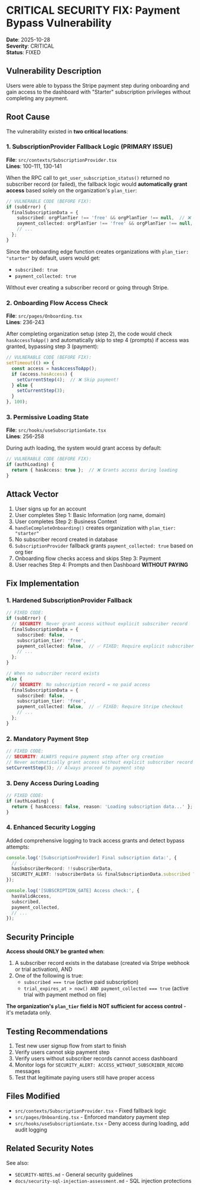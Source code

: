 # CRITICAL SECURITY FIX: Payment Bypass Vulnerability

**Date**: 2025-10-28  
**Severity**: CRITICAL  
**Status**: FIXED

## Vulnerability Description

Users were able to bypass the Stripe payment step during onboarding and gain access to the dashboard with "Starter" subscription privileges without completing any payment.

## Root Cause

The vulnerability existed in **two critical locations**:

### 1. SubscriptionProvider Fallback Logic (PRIMARY ISSUE)

**File**: `src/contexts/SubscriptionProvider.tsx`  
**Lines**: 100-111, 130-141

When the RPC call to `get_user_subscription_status()` returned no subscriber record (or failed), the fallback logic would **automatically grant access** based solely on the organization's `plan_tier`:

```typescript
// VULNERABLE CODE (BEFORE FIX):
if (subError) {
  finalSubscriptionData = {
    subscribed: orgPlanTier !== 'free' && orgPlanTier !== null,  // ❌ Grants access without payment
    payment_collected: orgPlanTier !== 'free' && orgPlanTier !== null,  // ❌ CRITICAL BUG
    // ...
  };
}
```

Since the onboarding edge function creates organizations with `plan_tier: "starter"` by default, users would get:
- `subscribed: true`
- `payment_collected: true`

Without ever creating a subscriber record or going through Stripe.

### 2. Onboarding Flow Access Check

**File**: `src/pages/Onboarding.tsx`  
**Lines**: 236-243

After completing organization setup (step 2), the code would check `hasAccessToApp()` and automatically skip to step 4 (prompts) if access was granted, bypassing step 3 (payment):

```typescript
// VULNERABLE CODE (BEFORE FIX):
setTimeout(() => {
  const access = hasAccessToApp();
  if (access.hasAccess) {
    setCurrentStep(4);  // ❌ Skip payment!
  } else {
    setCurrentStep(3);
  }
}, 100);
```

### 3. Permissive Loading State

**File**: `src/hooks/useSubscriptionGate.tsx`  
**Lines**: 256-258

During auth loading, the system would grant access by default:

```typescript
// VULNERABLE CODE (BEFORE FIX):
if (authLoading) {
  return { hasAccess: true };  // ❌ Grants access during loading
}
```

## Attack Vector

1. User signs up for an account
2. User completes Step 1: Basic Information (org name, domain)
3. User completes Step 2: Business Context
4. `handleCompleteOnboarding()` creates organization with `plan_tier: "starter"`
5. No subscriber record created in database
6. `SubscriptionProvider` fallback grants `payment_collected: true` based on org tier
7. Onboarding flow checks access and skips Step 3: Payment
8. User reaches Step 4: Prompts and then Dashboard **WITHOUT PAYING**

## Fix Implementation

### 1. Hardened SubscriptionProvider Fallback

```typescript
// FIXED CODE:
if (subError) {
  // SECURITY: Never grant access without explicit subscriber record
  finalSubscriptionData = {
    subscribed: false,
    subscription_tier: 'free',
    payment_collected: false,  // ✅ FIXED: Require explicit subscriber record
    // ...
  };
}

// When no subscriber record exists
else {
  // SECURITY: No subscription record = no paid access
  finalSubscriptionData = {
    subscribed: false,
    subscription_tier: 'free',
    payment_collected: false,  // ✅ FIXED: Require Stripe checkout
    // ...
  };
}
```

### 2. Mandatory Payment Step

```typescript
// FIXED CODE:
// SECURITY: ALWAYS require payment step after org creation
// Never automatically grant access without explicit subscriber record
setCurrentStep(3); // Always proceed to payment step
```

### 3. Deny Access During Loading

```typescript
// FIXED CODE:
if (authLoading) {
  return { hasAccess: false, reason: 'Loading subscription data...' };
}
```

### 4. Enhanced Security Logging

Added comprehensive logging to track access grants and detect bypass attempts:

```typescript
console.log('[SubscriptionProvider] Final subscription data:', {
  // ...
  hasSubscriberRecord: !!subscriberData,
  SECURITY_ALERT: !subscriberData && finalSubscriptionData.subscribed ? 'ACCESS_WITHOUT_SUBSCRIBER_RECORD' : null
});

console.log('[SUBSCRIPTION_GATE] Access check:', {
  hasValidAccess,
  subscribed,
  payment_collected,
  // ...
});
```

## Security Principle

**Access should ONLY be granted when**:
1. A subscriber record exists in the database (created via Stripe webhook or trial activation), AND
2. One of the following is true:
   - `subscribed === true` (active paid subscription)
   - `trial_expires_at > now() AND payment_collected === true` (active trial with payment method on file)

**The organization's `plan_tier` field is NOT sufficient for access control** - it's metadata only.

## Testing Recommendations

1. Test new user signup flow from start to finish
2. Verify users cannot skip payment step
3. Verify users without subscriber records cannot access dashboard
4. Monitor logs for `SECURITY_ALERT: ACCESS_WITHOUT_SUBSCRIBER_RECORD` messages
5. Test that legitimate paying users still have proper access

## Files Modified

- `src/contexts/SubscriptionProvider.tsx` - Fixed fallback logic
- `src/pages/Onboarding.tsx` - Enforced mandatory payment step
- `src/hooks/useSubscriptionGate.tsx` - Deny access during loading, add audit logging

## Related Security Notes

See also:
- `SECURITY-NOTES.md` - General security guidelines
- `docs/security-sql-injection-assessment.md` - SQL injection protections
